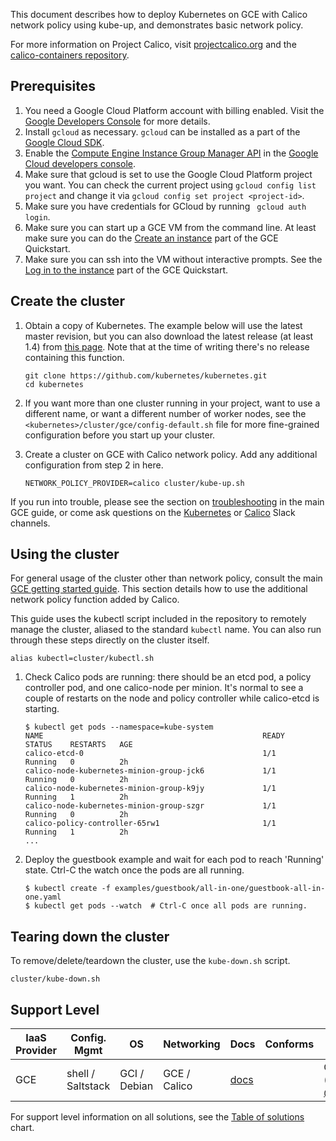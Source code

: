 ---
---

This document describes how to deploy Kubernetes on GCE with Calico network policy using kube-up, and demonstrates basic network policy.

For more information on Project Calico, visit [projectcalico.org](http://projectcalico.org) and the [calico-containers repository](https://github.com/projectcalico/calico-containers).

## Prerequisites

1. You need a Google Cloud Platform account with billing enabled. Visit the [Google Developers Console](http://cloud.google.com/console) for more details.
1. Install `gcloud` as necessary. `gcloud` can be installed as a part of the [Google Cloud SDK](https://cloud.google.com/sdk/).
1. Enable the [Compute Engine Instance Group Manager API](https://developers.google.com/console/help/new/#activatingapis) in the [Google Cloud developers console](https://console.developers.google.com).
1. Make sure that gcloud is set to use the Google Cloud Platform project you want. You can check the current project using `gcloud config list project` and change it via `gcloud config set project <project-id>`.
1. Make sure you have credentials for GCloud by running ` gcloud auth login`.
1. Make sure you can start up a GCE VM from the command line.  At least make sure you can do the [Create an instance](https://cloud.google.com/compute/docs/instances/#startinstancegcloud) part of the GCE Quickstart.
1. Make sure you can ssh into the VM without interactive prompts.  See the [Log in to the instance](https://cloud.google.com/compute/docs/instances/#sshing) part of the GCE Quickstart.

## Create the cluster

1. Obtain a copy of Kubernetes.  The example below will use the latest master revision, but you can also download the latest release (at least 1.4) from [this page](https://github.com/kubernetes/kubernetes/releases).  Note that at the time of writing there's no release containing this function.

    ```shell
    git clone https://github.com/kubernetes/kubernetes.git
    cd kubernetes
    ```

2. If you want more than one cluster running in your project, want to use a different name, or want a different number of worker nodes, see the `<kubernetes>/cluster/gce/config-default.sh` file for more fine-grained configuration before you start up your cluster.

3. Create a cluster on GCE with Calico network policy.  Add any additional configuration from step 2 in here.

    ```shell
    NETWORK_POLICY_PROVIDER=calico cluster/kube-up.sh
    ```

If you run into trouble, please see the section on [troubleshooting](/docs/getting-started-guides/gce/#troubleshooting) in the main GCE guide, or come ask questions on the [Kubernetes](/docs/troubleshooting/#slack) or [Calico](https://slack.projectcalico.org) Slack channels.

## Using the cluster

For general usage of the cluster other than network policy, consult the main [GCE getting started guide](/docs/getting-started-guides/gce).  This section details how to use the additional network policy function added by Calico.

This guide uses the kubectl script included in the repository to remotely manage the cluster, aliased to the standard `kubectl` name.  You can also run through these steps directly on the cluster itself.

```shell
alias kubectl=cluster/kubectl.sh
```

1. Check Calico pods are running: there should be an etcd pod, a policy controller pod, and one calico-node per minion.  It's normal to see a couple of restarts on the node and policy controller while calico-etcd is starting.

    ```shell
    $ kubectl get pods --namespace=kube-system
    NAME                                                 READY     STATUS    RESTARTS   AGE
    calico-etcd-0                                        1/1       Running   0          2h
    calico-node-kubernetes-minion-group-jck6             1/1       Running   0          2h
    calico-node-kubernetes-minion-group-k9jy             1/1       Running   1          2h
    calico-node-kubernetes-minion-group-szgr             1/1       Running   0          2h
    calico-policy-controller-65rw1                       1/1       Running   1          2h
    ...
    ````

2. Deploy the guestbook example and wait for each pod to reach 'Running' state.  Ctrl-C the watch once the pods are all running.

    ```shell
    $ kubectl create -f examples/guestbook/all-in-one/guestbook-all-in-one.yaml
    $ kubectl get pods --watch  # Ctrl-C once all pods are running.
    ```



## Tearing down the cluster

To remove/delete/teardown the cluster, use the `kube-down.sh` script.

```shell
cluster/kube-down.sh
```

## Support Level

IaaS Provider        | Config. Mgmt | OS     | Networking  | Docs                                              | Conforms | Support Level
-------------------- | ------------ | ------ | ----------  | ---------------------------------------------     | ---------| ----------------------------
GCE           | shell / Saltstack       | GCI / Debian | GCE / Calico      | [docs](/docs/getting-started-guides/calico-network-policy)                          |          | Community ([@matthewdupre](https://github.com/matthewdupre), [@caseydavenport](https://github.com/caseydavenport))

For support level information on all solutions, see the [Table of solutions](/docs/getting-started-guides/#table-of-solutions) chart.
